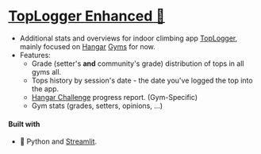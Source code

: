 # [TopLogger Enhanced 🔗](https://toplogger-enhanced.streamlit.app/)

- Additional stats and overviews for indoor climbing app [TopLogger](https://toplogger.nu/), mainly focused on [Hangar](https://hangarbrno.cz/) [Gyms](https://hangarostrava.cz/) for now.
- Features:
  - Grade (setter's **and** community's grade) distribution of tops in all gyms all.
  - Tops history by session's date - the date you've logged the top into the app.
  - [Hangar Challenge](https://hangarbrno.cz/zavody/) progress report. (Gym-Specific)
  - Gym stats (grades, setters, opinions, ...)

#### Built with

- 🐍 Python and [Streamlit](https://github.com/streamlit/streamlit).
